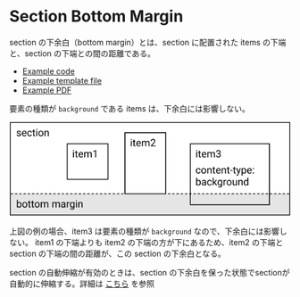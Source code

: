 # Section Bottom Margin

section の下余白（bottom margin）とは、section に配置された items の下端と、section の下端との間の距離である。

- [Example code](test_section_report_section_auto_stretch.rb)
- [Example template file](template.tlf)
- [Example PDF](expect.pdf)


要素の種類が `background` である items は、下余白には影響しない。

<img src="bottom-margin-diagram-1.svg" />

上図の例の場合、item3 は要素の種類が `background` なので、下余白には影響しない。
item1 の下端よりも item2 の下端の方が下にあるため、item2 の下端と section の下端の間の距離が、この section の下余白となる。

section の自動伸縮が有効のときは、section の下余白を保った状態でsectionが自動的に伸縮する。詳細は [こちら](../section_report_section_auto_stretch/README.md) を参照
